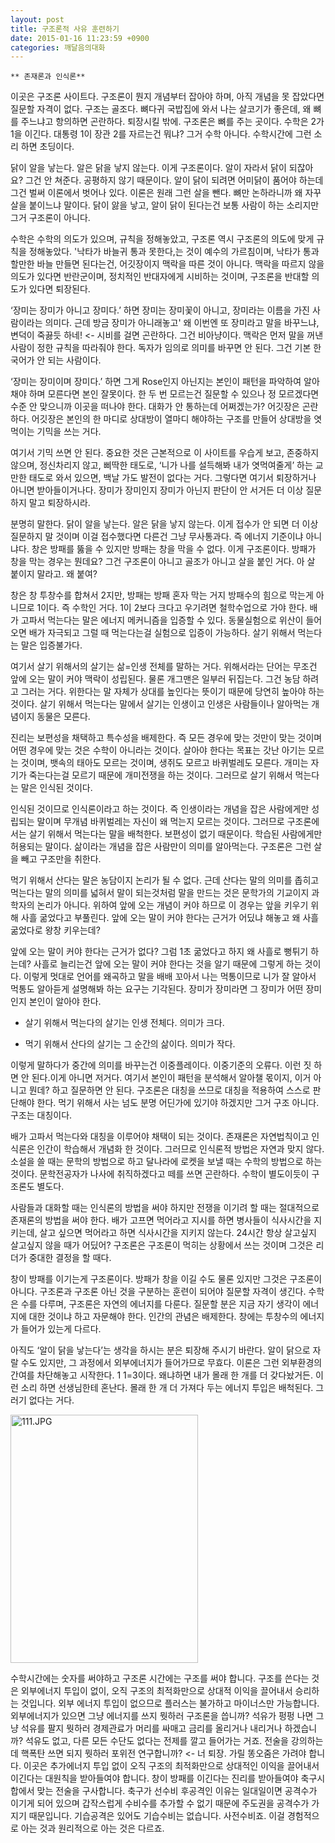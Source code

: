 ```yaml
---
layout: post
title: 구조론적 사유 훈련하기
date: 2015-01-16 11:23:59 +0900
categories: 깨달음의대화
---
```

  


    ** 존재론과 인식론**

  


이곳은 구조론 사이트다. 구조론이 뭔지 개념부터 잡아야 하며, 아직 개념을 못 잡았다면 질문할 자격이 없다. 구조는 골조다. 뼈다귀 국밥집에 와서 나는 살코기가 좋은데, 왜 뼈를 주느냐고 항의하면 곤란하다. 퇴장시킬 밖에. 구조론은 뼈를 주는 곳이다. 수학은 2가 1을 이긴다. 대통령 1이 장관 2를 자르는건 뭐냐? 그거 수학 아니다. 수학시간에 그런 소리 하면 초딩이다. 

  


닭이 알을 낳는다. 알은 닭을 낳지 않는다. 이게 구조론이다. 알이 자라서 닭이 되잖아요? 그건 안 쳐준다. 공평하지 않기 때문이다. 알이 닭이 되려면 어미닭이 품어야 하는데 그건 벌써 이론에서 벗어나 있다. 이론은 원래 그런 살을 뺀다. 뼈만 논하라니까 왜 자꾸 살을 붙이느냐 말이다. 닭이 앓을 낳고, 알이 닭이 된다는건 보통 사람이 하는 소리지만 그거 구조론이 아니다. 

  


수학은 수학의 의도가 있으며, 규칙을 정해놓았고, 구조론 역시 구조론의 의도에 맞게 규칙을 정해놓았다. '낙타가 바늘귀 통과 못한다,는 것이 예수의 가르침이며, 낙타가 통과할만한 바늘 만들면 된다는건, 어깃장이지 맥락을 따른 것이 아니다. 맥락을 따르지 않을 의도가 있다면 반란군이며, 정치적인 반대자에게 시비하는 것이며, 구조론을 반대할 의도가 있다면 퇴장된다.

  


‘장미는 장미가 아니고 장미다.’ 하면 장미는 장미꽃이 아니고, 장미라는 이름을 가진 사람이라는 의미다. 근데 방금 장미가 아니래놓고' 왜 이번엔 또 장미라고 말을 바꾸느냐, 변덕이 죽끓듯 하네! <- 시비를 걸면 곤란하다. 그건 비아냥이다. 맥락은 먼저 말을 꺼낸 사람이 정한 규칙을 따라줘야 한다. 독자가 임의로 의미를 바꾸면 안 된다. 그건 기본 한국어가 안 되는 사람이다.

  


‘장미는 장미이며 장미다.’ 하면 그게 Rose인지 아닌지는 본인이 패턴을 파악하여 알아채야 하며 모른다면 본인 잘못이다. 한 두 번 모르는건 질문할 수 있으나 정 모르겠다면 수준 안 맞으니까 이곳을 떠나야 한다. 대화가 안 통하는데 어쩌겠는가? 어깃장은 곤란하다. 어깃장은 본인의 한 마디로 상대방이 열마디 해야하는 구조를 만들어 상대방을 엿먹이는 기믹을 쓰는 거다.

  


여기서 기믹 쓰면 안 된다. 중요한 것은 근본적으로 이 사이트를 우습게 보고, 존중하지 않으며, 정신차리지 않고, 삐딱한 태도로, ‘니가 나를 설득해봐 내가 엿먹여줄게’ 하는 교만한 태도로 와서 있으면, 백날 가도 발전이 없다는 거다. 그렇다면 여기서 퇴장하거나 아니면 받아들이거나다. 장미가 장미인지 장미가 아닌지 판단이 안 서거든 더 이상 질문하지 말고 퇴장하시라.

  


분명히 말한다. 닭이 알을 낳는다. 알은 닭을 낳지 않는다. 이게 접수가 안 되면 더 이상 질문하지 말 것이며 이걸 접수했다면 다른건 그냥 무사통과다. 즉 에너지 기준이냐 아니냐다. 창은 방패를 뚫을 수 있지만 방패는 창을 막을 수 없다. 이게 구조론이다. 방패가 창을 막는 경우는 뭔데요? 그건 구조론이 아니고 골조가 아니고 살을 붙인 거다. 아 살 붙이지 말라고. 왜 붙여?

  


창은 창 투창수를 합쳐서 2지만, 방패는 방패 혼자 막는 거지 방패수의 힘으로 막는게 아니므로 1이다. 즉 수학인 거다. 1이 2보다 크다고 우기려면 철학수업으로 가야 한다. 배가 고파서 먹는다는 말은 에너지 메커니즘을 입증할 수 있다. 동물실험으로 위산이 들어오면 배가 자극되고 그럴 때 먹는다는걸 실험으로 입증이 가능하다. 살기 위해서 먹는다는 말은 입증불가다.

  


여기서 살기 위해서의 살기는 삶=인생 전체를 말하는 거다. 위해서라는 단어는 무조건 앞에 오는 말이 커야 맥락이 성립된다. 물론 개그맨은 일부러 뒤집는다. 그건 농담 하려고 그러는 거다. 위한다는 말 자체가 상대를 높인다는 뜻이기 때문에 당연히 높아야 하는 것이다. 살기 위해서 먹는다는 말에서 살기는 인생이고 인생은 사람들이나 알아먹는 개념이지 동물은 모른다. 

  


진리는 보편성을 채택하고 특수성을 배제한다. 즉 모든 경우에 맞는 것만이 맞는 것이며 어떤 경우에 맞는 것은 수학이 아니라는 것이다. 살아야 한다는 목표는 갓난 아기는 모르는 것이며, 뱃속의 태아도 모르는 것이며, 생쥐도 모르고 바퀴벌레도 모른다. 개미는 자기가 죽는다는걸 모르기 때문에 개미전쟁을 하는 것이다. 그러므로 살기 위해서 먹는다는 말은 인식된 것이다. 

  


인식된 것이므로 인식론이라고 하는 것이다. 즉 인생이라는 개념을 잡은 사람에게만 성립되는 말이며 무개념 바퀴벌레는 자신이 왜 먹는지 모르는 것이다. 그러므로 구조론에서는 살기 위해서 먹는다는 말을 배척한다. 보편성이 없기 때문이다. 학습된 사람에게만 허용되는 말이다. 삶이라는 개념을 잡은 사람만이 의미를 알아먹는다. 구조론은 그런 살을 빼고 구조만을 취한다. 

  


먹기 위해서 산다는 말은 농담이지 논리가 될 수 없다. 근데 산다는 말의 의미를 좁히고 먹는다는 말의 의미를 넓혀서 말이 되는것처럼 말을 만드는 것은 문학가의 기교이지 과학자의 논리가 아니다. 위하여 앞에 오는 개념이 커야 하므로 이 경우는 앞을 키우기 위해 사흘 굶었다고 부풀린다. 앞에 오는 말이 커야 한다는 근거가 어딨냐 해놓고 왜 사흘 굶었다로 왕창 키우는데? 

  


앞에 오는 말이 커야 한다는 근거가 없다? 그럼 1초 굶었다고 하지 왜 사흘로 뻥튀기 하는데? 사흘로 늘리는건 앞에 오는 말이 커야 한다는 것을 알기 때문에 그렇게 하는 것이다. 이렇게 멋대로 언어를 왜곡하고 말을 배배 꼬아서 나는 먹통이므로 니가 잘 알아서 먹통도 알아듣게 설명해봐 하는 요구는 기각된다. 장미가 장미라면 그 장미가 어떤 장미인지 본인이 알아야 한다.

  


* 살기 위해서 먹는다의 살기는 인생 전체다. 의미가 크다.

* 먹기 위해서 산다의 살기는 그 순간의 삶이다. 의미가 작다.

  


이렇게 말하다가 중간에 의미를 바꾸는건 이중플레이다. 이중기준의 오류다. 이런 짓 하면 안 된다.이게 아니면 저거다. 여기서 본인이 패턴을 분석해서 알아챌 몫이지, 이거 아니고 뭔데? 하고 질문하면 안 된다. 구조론은 대칭을 쓰므로 대칭을 적용하여 스스로 판단해야 한다. 먹기 위해서 사는 넘도 분명 어딘가에 있기야 하겠지만 그거 구조 아니다. 구조는 대칭이다.

  


배가 고파서 먹는다와 대칭을 이루어야 채택이 되는 것이다. 존재론은 자연법칙이고 인식론은 인간이 학습해서 개념화 한 것이다. 그러므로 인식론적 방법은 자연과 맞지 않다. 소설을 쓸 때는 문학의 방법으로 하고 달나라에 로켓을 보낼 때는 수학의 방법으로 하는 것이다. 문학전공자가 나사에 취직하겠다고 떼를 쓰면 곤란하다. 수학이 별도이듯이 구조론도 별도다.

  


사람들과 대화할 때는 인식론의 방법을 써야 하지만 전쟁을 이기려 할 때는 절대적으로 존재론의 방법을 써야 한다. 배가 고프면 먹어라고 지시를 하면 병사들이 식사시간을 지키는데, 살고 싶으면 먹어라고 하면 식사시간을 지키지 않는다. 24시간 항상 살고싶지 살고싶지 않을 때가 어딨어? 구조론은 구조론이 먹히는 상황에서 쓰는 것이며 그것은 리더가 중대한 결정을 할 때다.

  


창이 방패를 이기는게 구조론이다. 방패가 창을 이길 수도 물론 있지만 그것은 구조론이 아니다. 구조론과 구조론 아닌 것을 구분하는 훈련이 되어야 질문할 자격이 생긴다. 수학은 수를 다루며, 구조론은 자연의 에너지를 다룬다. 질문할 분은 지금 자기 생각이 에너지에 대한 것이냐 하고 자문해야 한다. 인간의 관념은 배제한다. 창에는 투창수의 에너지가 들어가 있는게 다르다. 

  


아직도 ‘알이 닭을 낳는다’는 생각을 하시는 분은 퇴장해 주시기 바란다. 알이 닭으로 자랄 수도 있지만, 그 과정에서 외부에너지가 들어가므로 무효다. 이론은 그런 외부환경의 간여를 차단해놓고 시작한다. 1 1=3이다. 왜냐하면 내가 몰래 한 개를 더 갖다놨거든. 이런 소리 하면 선생님한테 혼난다. 몰래 한 개 더 가져다 두는 에너지 투입은 배척된다. 그러기 없다는 거다. 

  



 <img src="assets/attach/images/198/799/556/111.JPG" alt="111.JPG" width="300" height="397" /> 

  


수학시간에는 숫자를 써야하고 구조론 시간에는 구조를 써야 합니다. 구조를 쓴다는 것은 외부에너지 투입이 없이, 오직 구조의 최적화만으로 상대적 이익을 끌어내서 승리하는 것입니다. 외부 에너지 투입이 없으므로 플러스는 불가하고 마이너스만 가능합니다. 외부에너지가 있으면 그냥 에너지를 쓰지 뭣하러 구조론을 씁니까? 석유가 펑펑 나면 그냥 석유를 팔지 뭣하러 경제관료가 머리를 싸매고 금리를 올리거나 내리거나 하겠습니까? 석유도 없고, 다른 모든 수단도 없다는 전제를 깔고 들어가는 거죠. 전술을 강의하는데 핵폭탄 쓰면 되지 뭣하러 포위전 연구합니까? <- 너 퇴장. 가릴 똥오줌은 가려야 합니다. 이곳은 추가에너지 투입 없이 오직 구조의 최적화만으로 상대적인 이익을 끌어내서 이긴다는 대원칙을 받아들여야 합니다. 창이 방패를 이긴다는 진리를 받아들여야 축구시합에서 맞는 전술을 구사합니다. 축구가 선수비 후공격인 이유는 일대일이면 공격수가 이기게 되어 있으며 갑작스럽게 수비수를 추가할 수 없기 때문에 주도권을 공격수가 가지기 때문입니다. 기습공격은 있어도 기습수비는 없습니다. 사전수비죠. 이걸 경험적으로 아는 것과 원리적으로 아는 것은 다르죠.
